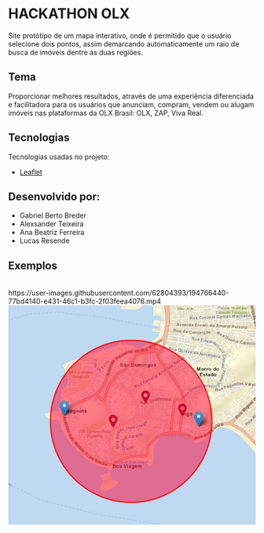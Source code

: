 # HACKATHON OLX

Site protótipo de um mapa interativo, onde é permitido que o usuário selecione dois pontos, assim demarcando automaticamente um raio de busca de imóveis dentre as duas regiões.


## Tema
Proporcionar melhores resultados, através de uma experiência diferenciada e facilitadora para os usuários que anunciam, compram, vendem ou alugam imóveis nas plataformas da OLX Brasil: OLX, ZAP, Viva Real.

## Tecnologias
Tecnologias usadas no projeto:
* [Leaflet](https://leafletjs.com/)

## Desenvolvido por:
  - Gabriel Berto Breder
  - Alexsander Teixeira
  - Ana Beatriz Ferreira
  - Lucas Resende

## Exemplos
<br>
https://user-images.githubusercontent.com/62804393/194766440-77bd4140-e431-46c1-b3fc-2f03feea4076.mp4
<img src="./assets/map.png" title="Map">




